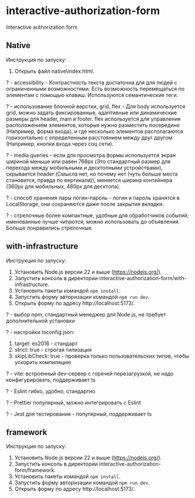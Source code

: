 # interactive-authorization-form
Interactive authorization form

## Native
Инструкция по запуску:
1. Открыть файл native\index.html.

? - accessibility - Контрастность текста достаточна для для людей с ограниченными возможностями. Есть возможность перемещаться по элементам с помощью клавиш. Используются семантические теги.

? - использование блочной верстки, grid, flex - Для body используется grid, можно задать фиксированные, адаптивные или динамические размеры для header, main и footer. flex используется для управления расположением элементов, которые нужно разместить посередине (Например, форма входа), и где несколько элементов располагаются горизонтально с определенным расстоянием между друг другом (Например, кнопки входа через соц сети).

? - media queries - если для просмотра формы используется экран шириной меньше или равен 768px (Это стандартный размер для перехода между мобильными и десктопными устройствами), скрывается header (Смысла нет, но почему нет (чуть больше места становится, правда по вертикали)), меняется ширина контейнера (360px для мобильных, 480px для десктопа).

? - способ хранения пары логин-пароль - логин и пароль хранятся в LocalStorage, они сохраняются даже после закрытия вкладки.

? - стрелочные более компактные, удобные для обработчиков событий; именованные лучше читаются, можно использовать до объявления. Больше понравились стрелочные.

## with-infrastructure
Инструкция по запуску:
1. Установить Node.js версии 22 и выше (https://nodejs.org/).
2. Запустить консоль в директории interactive-authorization-form/with-infrastructure.
3. Установить пакеты командой ```npm install```.
4. Запустить форму авторизации командой ```npm run dev```.
5. Открыть форму по адресу http://localhost:5173/.

? - выбор npm, стандартный менеджер для Node.js, не требует дополнительной установки

? - настройки tsconfig.json: 
1. target: es2016 - стандарт
2. strict: true - строгая типизация
4. skipLibCheck: true - проверка только пользовательских типов, чтобы ускорить компиляцию

? - vite: встроенный dev-сервер с горячей перезагрузкой, не надо конфигурировать, поддерживает ts

? - Eslint гибко, удобно, стандартно

? - Prettier популярный, можно интегрировать с Eslint

? - Jest для тестирования - популярный, поддерживает ts

## framework
Инструкция по запуску:
1. Установить Node.js версии 22 и выше (https://nodejs.org/).
2. Запустить консоль в директории interactive-authorization-form/framework.
3. Установить пакеты командой ```npm install```.
4. Запустить форму авторизации командой ```npm run dev```.
5. Открыть форму по адресу http://localhost:5173/.
